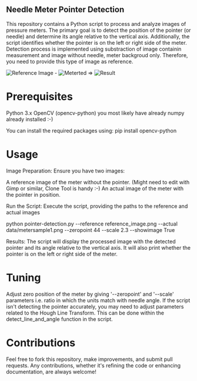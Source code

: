 ## Needle Meter Pointer Detection
This repository contains a Python script to process and analyze images of pressure meters. The primary goal is to detect the position of the pointer (or needle) and determine its angle relative to the vertical axis. Additionally, the script identifies whether the pointer is on the left or right side of the meter.
Detection process is implemented using substraction of image containin measurement and image without needle, meter backgroud only. Therefore, you need to provide this type of image as reference.

![Reference Image](/../main/reference_image.png) - ![Meterted](/../main/data/metersample1.png) => ![Result](/../main/substracted.png) 


# Prerequisites
Python 3.x
OpenCV (opencv-python)
you most likely have already numpy already installed :-)

You can install the required packages using:
pip install opencv-python

# Usage
Image Preparation: Ensure you have two images:

A reference image of the meter without the pointer. (Might need to edit with Gimp or similar, Clone Tool is handy :-)
An actual image of the meter with the pointer in position.

Run the Script: Execute the script, providing the paths to the reference and actual images

python pointer-detection.py --reference reference_image.png --actual data/metersample1.png --zeropoint 44 --scale 2.3 --showimage True

Results: The script will display the processed image with the detected pointer and its angle relative to the vertical axis. It will also print whether the pointer is on the left or right side of the meter.

# Tuning
Adjust zero position of the meter by giving '--zeropoint' and '--scale' parameters i.e. ratio in which the units match with needle angle.
If the script isn't detecting the pointer accurately, you may need to adjust parameters related to the Hough Line Transform. This can be done within the detect_line_and_angle function in the script.

# Contributions
Feel free to fork this repository, make improvements, and submit pull requests. Any contributions, whether it's refining the code or enhancing documentation, are always welcome!
